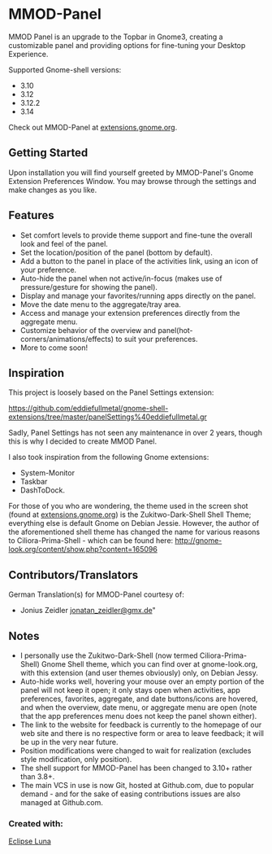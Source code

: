 # MMOD-Panel

MMOD Panel is an upgrade to the Topbar in Gnome3, creating a customizable panel and providing options for fine-tuning your Desktop Experience. 

Supported Gnome-shell versions:

 * 3.10
 * 3.12
 * 3.12.2
 * 3.14
 
Check out MMOD-Panel at [extensions.gnome.org](https://extensions.gnome.org/extension/898/mmod-panel).


## Getting Started

Upon installation you will find yourself greeted by MMOD-Panel's Gnome Extension Preferences Window.  You may browse through the settings and make changes as you like.


## Features

 * Set comfort levels to provide theme support and fine-tune the overall look and feel of the panel.
 * Set the location/position of the panel (bottom by default).
 * Add a button to the panel in place of the activities link, using an icon of your preference.
 * Auto-hide the panel when not active/in-focus (makes use of pressure/gesture for showing the panel).
 * Display and manage your favorites/running apps directly on the panel.
 * Move the date menu to the aggregate/tray area.
 * Access and manage your extension preferences directly from the aggregate menu.
 * Customize behavior of the overview and panel(hot-corners/animations/effects) to suit your preferences.
 * More to come soon!


## Inspiration

This project is loosely based on the Panel Settings extension:

https://github.com/eddiefullmetal/gnome-shell-extensions/tree/master/panelSettings%40eddiefullmetal.gr

Sadly, Panel Settings has not seen any maintenance in over 2 years, though this is why I decided to create MMOD Panel.

I also took inspiration from the following Gnome extensions: 
 * System-Monitor
 * Taskbar
 * DashToDock.

For those of you who are wondering, the theme used in the screen shot (found at [extensions.gnome.org](https://extensions.gnome.org/extension/898/mmod-panel)) is the Zukitwo-Dark-Shell Shell Theme; everything else is default Gnome on Debian Jessie. However, the author of the aforementioned shell theme has changed the name for various reasons to Ciliora-Prima-Shell - which can be found here:  http://gnome-look.org/content/show.php?content=165096


## Contributors/Translators

German Translation(s) for MMOD-Panel courtesy of:

 * Jonius Zeidler <jonatan_zeidler@gmx.de>"


## Notes

* I personally use the Zukitwo-Dark-Shell (now termed Ciliora-Prima-Shell) Gnome Shell theme, which you can find over at gnome-look.org, with this extension (and user themes obviously) only, on Debian Jessy.
* Auto-hide works well, hovering your mouse over an empty portion of the panel will not keep it open; it only stays open when activities, app preferences, favorites, aggregate, and date buttons/icons are hovered, and when the overview, date menu, or aggregate menu are open (note that the app preferences menu does not keep the panel shown either).
* The link to the website for feedback is currently to the homepage of our web site and there is no respective form or area to leave feedback; it will be up in the very near future.
* Position modifications were changed to wait for realization (excludes style modification, only position).
* The shell support for MMOD-Panel has been changed to 3.10+ rather than 3.8+.
* The main VCS in use is now Git, hosted at Github.com, due to popular demand - and for the sake of easing contributions issues are also managed at Github.com.


### Created with:

[Eclipse Luna](https://www.eclipse.org/downloads/)
